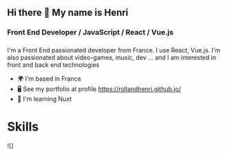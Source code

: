 ## Hi there 👋 My name is Henri
### Front End Developer / JavaScript / React / Vue.js

###
I'm a Front End passionated developer from France. I use React, Vue.js. I'm also passionated about video-games, music, dev ... and I am interested in front and back end technologies

- 🌍  I'm based in France
- 🖥️  See my portfolio at profile https://rollandhenri.github.io/
- 🧠  I'm learning Nuxt


# Skills 

![<link rel="stylesheet" type='text/css' href="https://cdn.jsdelivr.net/gh/devicons/devicon@latest/devicon.min.css" />]
